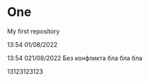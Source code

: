 # One
My first repository

13:54 01/08/2022

13:54 021/08/2022 Без конфликта бла бла бла 

13123123123